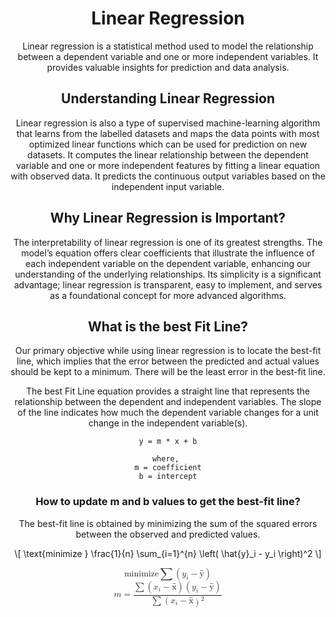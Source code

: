 <div>
<head>
  <meta charset="UTF-8">
  <!-- Load MathJax for LaTeX rendering -->
  <script src="https://polyfill.io/v3/polyfill.min.js?features=es6"></script>
  <script id="MathJax-script" async
    src="https://cdn.jsdelivr.net/npm/mathjax@3/es5/tex-mml-chtml.js">
  </script>
</head>
<body align='center'>

#   Linear Regression
Linear regression is a statistical method used to model the relationship between a dependent variable and one or more independent variables. It provides valuable insights for prediction and data analysis. <br>

##  Understanding Linear Regression
Linear regression is also a type of supervised machine-learning algorithm that learns from the labelled datasets and maps the data points with most optimized linear functions which can be used for prediction on new datasets. It computes the linear relationship between the dependent variable and one or more independent features by fitting a linear equation with observed data. It predicts the continuous output variables based on the independent input variable. <br>

##  Why Linear Regression is Important?
The interpretability of linear regression is one of its greatest strengths. The model’s equation offers clear coefficients that illustrate the influence of each independent variable on the dependent variable, enhancing our understanding of the underlying relationships. Its simplicity is a significant advantage; linear regression is transparent, easy to implement, and serves as a foundational concept for more advanced algorithms. <br>

##  What is the best Fit Line?
Our primary objective while using linear regression is to locate the best-fit line, which implies that the error between the predicted and actual values should be kept to a minimum. There will be the least error in the best-fit line.<br>

The best Fit Line equation provides a straight line that represents the relationship between the dependent and independent variables. The slope of the line indicates how much the dependent variable changes for a unit change in the independent variable(s). <br>

```
y = m * x + b

where, 
m = coefficient
b = intercept
```

### How to update m and b values to get the best-fit line? 
The best-fit line is obtained by minimizing the sum of the squared errors between the observed and predicted values.
  <p>
    \[
    \text{minimize } \frac{1}{n} \sum_{i=1}^{n} \left( \hat{y}_i - y_i \right)^2
    \]
  </p>
</body>

<div>
    <math xmlns="http://www.w3.org/1998/Math/MathML" display="block">
        <mi>minimize</mi>
        <mrow>
        <mo>&#x2211;</mo> <!-- summation -->
        <mo>(</mo>
        <msub><mi>y</mi><mi>i</mi></msub>
        <mo>&#x2212;</mo>
        <mover><mi>y&#773;</mi></mover>
        <mo>)</mo>
        </mrow>
    </math>
</div>


<div>
    <math xmlns="http://www.w3.org/1998/Math/MathML" display="block">
    <mi>m</mi>
    <mo>=</mo>
    <mfrac>
        <mrow>
        <mo>&#x2211;</mo> <!-- summation -->
        <mo>(</mo>
        <msub><mi>x</mi><mi>i</mi></msub>
        <mo>&#x2212;</mo>
        <mover><mi>x&#773;</mi></mover>
        <mo>)</mo>
        <mo>(</mo>
        <msub><mi>y</mi><mi>i</mi></msub>
        <mo>&#x2212;</mo>
        <mover><mi>y&#773;</mi></mover>
        <mo>)</mo>
        </mrow>
        <mrow>
        <mo>&#x2211;</mo>
        <mo>(</mo>
        <msub><mi>x</mi><mi>i</mi></msub>
        <mo>&#x2212;</mo>
        <mover><mi>x&#773;</mi></mover>
        <msup><mo>)</mo><mn>2</mn></msup>
        </mrow>
    </mfrac>
    </math>
</div>
</div>